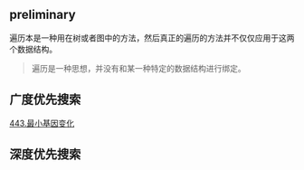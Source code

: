 ## preliminary

遍历本是一种用在树或者图中的方法，然后真正的遍历的方法并不仅仅应用于这两个数据结构。

> 遍历是一种思想，并没有和某一种特定的数据结构进行绑定。

## 广度优先搜索

[443.最小基因变化](https://leetcode.cn/problems/minimum-genetic-mutation/)

## 深度优先搜索